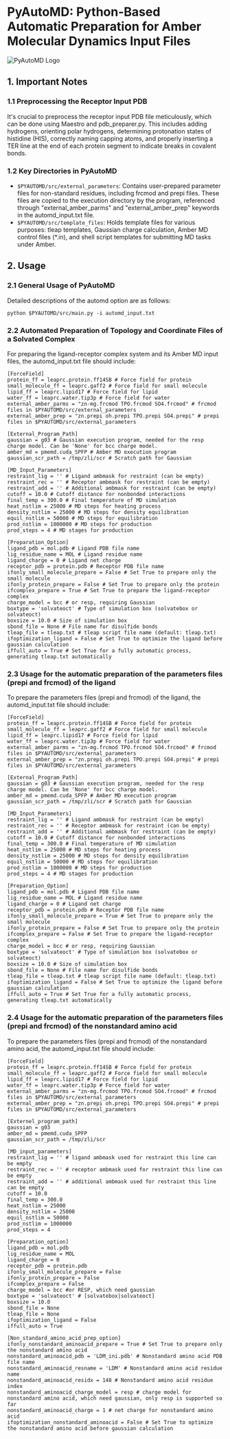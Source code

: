 # PyAutoMD: Python-Based Automatic Preparation for Amber Molecular Dynamics Input Files

![PyAutoMD Logo](https://github.com/phloglucinol/Pyautomd/blob/main/LOGO.png)

## 1. Important Notes
### 1.1 Preprocessing the Receptor Input PDB
It's crucial to preprocess the receptor input PDB file meticulously, which can be done using Maestro and pdb_preparer.py. This includes adding hydrogens, orienting polar hydrogens, determining protonation states of histidine (HIS), correctly naming capping atoms, and properly inserting a TER line at the end of each protein segment to indicate breaks in covalent bonds.

### 1.2 Key Directories in PyAutoMD
- `$PYAUTOMD/src/external_parameters`: Contains user-prepared parameter files for non-standard residues, including frcmod and prepi files. These files are copied to the execution directory by the program, referenced through "external_amber_parms" and "external_amber_prep" keywords in the automd_input.txt file.
- `$PYAUTOMD/src/template_files`: Holds template files for various purposes: tleap templates, Gaussian charge calculation, Amber MD control files (*.in), and shell script templates for submitting MD tasks under Amber.

## 2. Usage
### 2.1 General Usage of PyAutoMD
Detailed descriptions of the automd option are as follows:
```
python $PYAUTOMD/src/main.py -i automd_input.txt
```

### 2.2 Automated Preparation of Topology and Coordinate Files of a Solvated Complex
For preparing the ligand-receptor complex system and its Amber MD input files, the automd_input.txt file should include:

```
[ForceField]
protein_ff = leaprc.protein.ff14SB # Force field for protein
small_molecule_ff = leaprc.gaff2 # Force field for small molecule
lipid_ff = leaprc.lipid17 # Force field for lipid
water_ff = leaprc.water.tip3p # Force field for water
external_amber_parms = "zn-mg.frcmod TPO.frcmod SO4.frcmod" # frcmod files in $PYAUTOMD/src/external_parameters
external_amber_prep = "zn.prepi oh.prepi TPO.prepi SO4.prepi" # prepi files in $PYAUTOMD/src/external_parameters

[External_Program_Path] 
gaussian = g03 # Gaussian execution program, needed for the resp charge model. Can be 'None' for bcc charge model.
amber_md = pmemd.cuda_SPFP # Amber MD execution program
gaussian_scr_path = /tmp/zli/scr # Scratch path for Gaussian

[MD_Input_Parameters]
restraint_lig = '' # Ligand ambmask for restraint (can be empty)
restraint_rec = '' # Receptor ambmask for restraint (can be empty)
restraint_add = '' # Additional ambmask for restraint (can be empty)
cutoff = 10.0 # Cutoff distance for nonbonded interactions
final_temp = 300.0 # Final temperature of MD simulation
heat_nstlim = 25000 # MD steps for heating process
density_nstlim = 25000 # MD steps for density equilibration
equil_nstlim = 50000 # MD steps for equilibration
prod_nstlim = 1000000 # MD steps for production
prod_steps = 4 # MD stages for production

[Preparation_Option]
ligand_pdb = mol.pdb # Ligand PDB file name
lig_residue_name = MOL # Ligand residue name
ligand_charge = 0 # Ligand net charge
receptor_pdb = protein.pdb # Receptor PDB file name
ifonly_small_molecule_prepare = False # Set True to prepare only the small molecule
ifonly_protein_prepare = False # Set True to prepare only the protein
ifcomplex_prepare = True # Set True to prepare the ligand-receptor complex
charge_model = bcc # or resp, requiring Gaussian
boxtype = 'solvateoct' # Type of simulation box (solvatebox or solvateoct)
boxsize = 10.0 # Size of simulation box
sbond_file = None # File name for disulfide bonds
tleap_file = tleap.txt # tleap script file name (default: tleap.txt)
ifoptimization_ligand = False # Set True to optimize the ligand before gaussian calculation
iffull_auto = True # Set True for a fully automatic process, generating tleap.txt automatically
```

### 2.3 Usage for the automatic preparation of the parameters files (prepi and frcmod) of the ligand
To prepare the parameters files (prepi and frcmod) of the ligand, the automd_input.txt file should include:

```
[ForceField]
protein_ff = leaprc.protein.ff14SB # Force field for protein
small_molecule_ff = leaprc.gaff2 # Force field for small molecule
lipid_ff = leaprc.lipid17 # Force field for lipid
water_ff = leaprc.water.tip3p # Force field for water
external_amber_parms = "zn-mg.frcmod TPO.frcmod SO4.frcmod" # frcmod files in $PYAUTOMD/src/external_parameters
external_amber_prep = "zn.prepi oh.prepi TPO.prepi SO4.prepi" # prepi files in $PYAUTOMD/src/external_parameters

[External_Program_Path] 
gaussian = g03 # Gaussian execution program, needed for the resp charge model. Can be 'None' for bcc charge model.
amber_md = pmemd.cuda_SPFP # Amber MD execution program
gaussian_scr_path = /tmp/zli/scr # Scratch path for Gaussian

[MD_Input_Parameters]
restraint_lig = '' # Ligand ambmask for restraint (can be empty)
restraint_rec = '' # Receptor ambmask for restraint (can be empty)
restraint_add = '' # Additional ambmask for restraint (can be empty)
cutoff = 10.0 # Cutoff distance for nonbonded interactions
final_temp = 300.0 # Final temperature of MD simulation
heat_nstlim = 25000 # MD steps for heating process
density_nstlim = 25000 # MD steps for density equilibration
equil_nstlim = 50000 # MD steps for equilibration
prod_nstlim = 1000000 # MD steps for production
prod_steps = 4 # MD stages for production

[Preparation_Option]
ligand_pdb = mol.pdb # Ligand PDB file name
lig_residue_name = MOL # Ligand residue name
ligand_charge = 0 # Ligand net charge
receptor_pdb = protein.pdb # Receptor PDB file name
ifonly_small_molecule_prepare = True # Set True to prepare only the small molecule
ifonly_protein_prepare = False # Set True to prepare only the protein
ifcomplex_prepare = False # Set True to prepare the ligand-receptor complex
charge_model = bcc # or resp, requiring Gaussian
boxtype = 'solvateoct' # Type of simulation box (solvatebox or solvateoct)
boxsize = 10.0 # Size of simulation box
sbond_file = None # File name for disulfide bonds
tleap_file = tleap.txt # tleap script file name (default: tleap.txt)
ifoptimization_ligand = False # Set True to optimize the ligand before gaussian calculation
iffull_auto = True # Set True for a fully automatic process, generating tleap.txt automatically
```

### 2.4 Usage for the automatic preparation of the parameters files (prepi and frcmod) of the nonstandard amino acid
To prepare the parameters files (prepi and frcmod) of the nonstandard amino acid, the automd_input.txt file should include:

```
[ForceField]
protein_ff = leaprc.protein.ff14SB # Force field for protein
small_molecule_ff = leaprc.gaff2 # Force field for small molecule
lipid_ff = leaprc.lipid17 # Force field for lipid
water_ff = leaprc.water.tip3p # Force field for water
external_amber_parms = "zn-mg.frcmod TPO.frcmod SO4.frcmod" # frcmod files in $PYAUTOMD/src/external_parameters
external_amber_prep = "zn.prepi oh.prepi TPO.prepi SO4.prepi" # prepi files in $PYAUTOMD/src/external_parameters

[Externel_program_path]
gaussian = g03
amber_md = pmemd.cuda_SPFP
gaussian_scr_path = /tmp/zli/scr

[MD_input_parameters]
restraint_lig = '' # ligand ambmask used for restraint this line can be empty
restraint_rec = '' # receptor ambmask used for restraint this line can be empty
restraint_add = '' # additional ambmask used for restraint this line can be empty
cutoff = 10.0
final_temp = 300.0
heat_nstlim = 25000
density_nstlim = 25000
equil_nstlim = 50000
prod_nstlim = 1000000
prod_steps = 4

[Preparation_option]
ligand_pdb = mol.pdb
lig_residue_name = MOL
ligand_charge = 0
receptor_pdb = protein.pdb
ifonly_small_molecule_prepare = False
ifonly_protein_prepare = False
ifcomplex_prepare = False
charge_model = bcc #or RESP, which need gaussian
boxtype = 'solvateoct' # [solvatebox|solvateoct]
boxsize = 10.0
sbond_file = None
tleap_file = None
ifoptimization_ligand = False
iffull_auto = True

[Non_standard_amino_acid_prep_option]
ifonly_nonstandard_aminoacid_prepare = True # Set True to prepare only the nonstandard amino acid
nonstandard_aminoacid_pdb = 'LDM_ini.pdb' # Nonstandard amino acid PDB file name
nonstandard_aminoacid_resname = 'LDM' # Nonstandard amino acid residue name
nonstandard_aminoacid_residx = 148 # Nonstandard amino acid residue index
nonstandard_aminoacid_charge_model = resp # charge model for nonstandard amino acid, which need gaussian, only resp is supported so far
nonstandard_aminoacid_charge = 1 # net charge for nonstandard amino acid
ifoptimization_nonstandard_aminoacid = False # Set True to optimize the nonstandard amino acid before gaussian calculation
```
